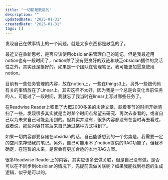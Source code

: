 ```yaml
---
title: "一切都是散乱的"
description: ""
updatedDate: "2025-01-31"
createdDate: "2025-01-31"
tags: []
---
```



发现自己在做事情上的一个问题，就是太多东西都是散乱的了。

最近又在重新思考，是否应该使用obsidian来管理自己的笔记。但是我最近用notion也有一段时间了，notion除了没有更良好的双链和缺乏obsidian插件的灵活性之外，其实还是挺好的。如果是一个团队在管理笔记，我可能更加愿意使用notion。

目前有一些任务管理的内容，放在notion上，一些在things3上，另外一些跟代码有关的事情放在了Linear上。其实这样不太好，因为我是一个总是会变化当前任务的人，可能过了一段时间，我就忘了我当时在linear上写过哪些任务了。

在Readwise Reader上积累了大概2000多条的未读文章，趁着春节的时间开始清扫了一些，发现很多其实就是当时某个时间点希望去研究、再次去查看的，或者自己以为未来自己可能会用到的。但其实并没有，很多内容都没有在当时再去看过，或者说，那些内容其实后来自己通过某种方式得到了。

如果一切内容都要存储在obsidian的话，自己能够想到的一个劣势是，我需要一定的空间来存储我的笔记。另外，自己可能用不了notion提供的RAG功能了。但我不确定，在短暂的未来，是否会有更加合适的本地RAG方案。

很多Readwise Reader上的内容，其实应该多去做关联，但是自己没有做。是否可以在不同步到obsidian的情况下，先提前去做关联呢？如果我能找到标题的生成逻辑，似乎是可以的。